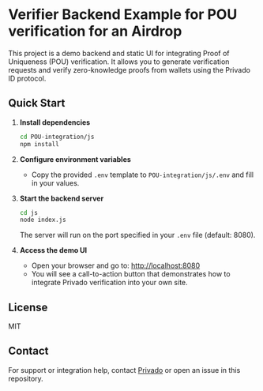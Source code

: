 # Verifier Backend Example for POU verification for an Airdrop

This project is a demo backend and static UI for integrating Proof of Uniqueness (POU) verification. It allows you to generate verification requests and verify zero-knowledge proofs from wallets using the Privado ID protocol.

## Quick Start

1. **Install dependencies**

   ```bash
   cd POU-integration/js
   npm install
   ```

2. **Configure environment variables**

   - Copy the provided `.env` template to `POU-integration/js/.env` and fill in your values.

3. **Start the backend server**

   ```bash
   cd js
   node index.js
   ```

   The server will run on the port specified in your `.env` file (default: 8080).

4. **Access the demo UI**

   - Open your browser and go to: [http://localhost:8080](http://localhost:8080)
   - You will see a call-to-action button that demonstrates how to integrate Privado verification into your own site.



## License

MIT

## Contact

For support or integration help, contact [Privado](https://privado.id) or open an issue in this repository. 
